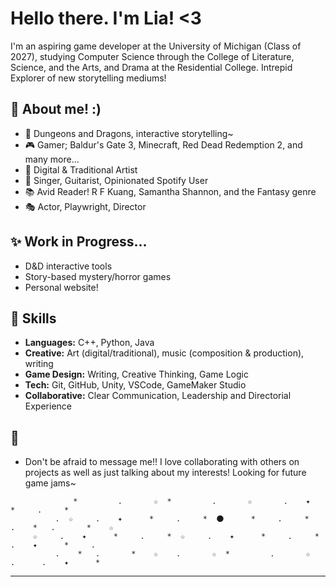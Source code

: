 
# Hello there. I'm Lia! <3

I'm an aspiring game developer at the University of Michigan (Class of 2027), studying Computer Science through the College of Literature, Science, and the Arts, and Drama at the Residential College. Intrepid Explorer of new storytelling mediums!

## 🌟 About me! :)
- 🎲 Dungeons and Dragons, interactive storytelling~
- 🎮 Gamer; Baldur's Gate 3, Minecraft, Red Dead Redemption 2, and many more...
- 🎨 Digital & Traditional Artist
- 🎹 Singer, Guitarist, Opinionated Spotify User
- 📚 Avid Reader! R F Kuang, Samantha Shannon, and the Fantasy genre
- 🎭 Actor, Playwright, Director

## ✨ Work in Progress...
- D&D interactive tools
- Story-based mystery/horror games
- Personal website!

## 🌙 Skills
- **Languages:** C++, Python, Java
- **Creative:** Art (digital/traditional), music (composition & production), writing
- **Game Design:** Writing, Creative Thinking, Game Logic
- **Tech:** Git, GitHub, Unity, VSCode, GameMaker Studio
- **Collaborative:** Clear Communication, Leadership and Directorial Experience

## 🌠 
- Don't be afraid to message me!! I love collaborating with others on projects as well as just talking about my interests! Looking for future game jams~

```
              *         .       ☆  *         .       ☆       .    ✦      *     .     *
          .  ☆     .    ✦      *     .     *  🌑      *     .     *    .    *   .       *    ☆
     ☆     .    ✦      *     .     *  ☆     .    ✦      *     .     *     .    ✦      *     .     
          .    *   .       *    ☆    .       ☆  *         .       ☆       .      .    ✦      * 
```

---
